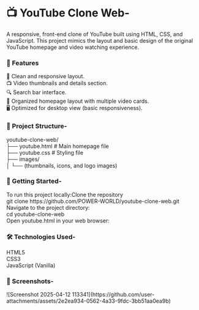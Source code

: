 <h1>📺 YouTube Clone Web-</h1>
A responsive, front-end clone of YouTube built using HTML, CSS, and JavaScript. This project mimics the layout and basic design of the original YouTube homepage and video watching experience.

<h3>🌟 Features</h3>
🎨 Clean and responsive layout.<br>
📺 Video thumbnails and details section.<br>
🔍 Search bar interface.<br>
📂 Organized homepage layout with multiple video cards.<br>
🖥️ Optimized for desktop view (basic responsiveness).<br>

<h3>📁 Project Structure-</h3>
youtube-clone-web/<br>
├── youtube.html             # Main homepage file<br>
├── youtube.css              # Styling file<br>
├── images/<br>
│   └── (thumbnails, icons, and logo images)<br>

<h3>🚀 Getting Started-</h3>
To run this project locally:Clone the repository<br>
git clone https://github.com/POWER-WORLD/youtube-clone-web.git<br>
Navigate to the project directory:<br>
cd youtube-clone-web<br>
Open youtube.html in your web browser:<br>

<h3>🛠️ Technologies Used-</h3>
HTML5<br>
CSS3<br>
JavaScript (Vanilla)<br>

<h3>📸 Screenshots-</h3>
![Screenshot 2025-04-12 113341](https://github.com/user-attachments/assets/2e2ea934-0562-4a33-9fdc-3bb51aa0ea9b)

